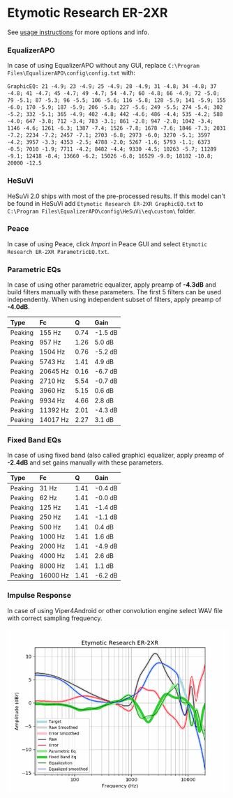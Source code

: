 # Etymotic Research ER-2XR
See [usage instructions](https://github.com/jaakkopasanen/AutoEq#usage) for more options and info.

### EqualizerAPO
In case of using EqualizerAPO without any GUI, replace `C:\Program Files\EqualizerAPO\config\config.txt`
with:
```
GraphicEQ: 21 -4.9; 23 -4.9; 25 -4.9; 28 -4.9; 31 -4.8; 34 -4.8; 37 -4.8; 41 -4.7; 45 -4.7; 49 -4.7; 54 -4.7; 60 -4.8; 66 -4.9; 72 -5.0; 79 -5.1; 87 -5.3; 96 -5.5; 106 -5.6; 116 -5.8; 128 -5.9; 141 -5.9; 155 -6.0; 170 -5.9; 187 -5.9; 206 -5.8; 227 -5.6; 249 -5.5; 274 -5.4; 302 -5.2; 332 -5.1; 365 -4.9; 402 -4.8; 442 -4.6; 486 -4.4; 535 -4.2; 588 -4.0; 647 -3.8; 712 -3.4; 783 -3.1; 861 -2.8; 947 -2.8; 1042 -3.4; 1146 -4.6; 1261 -6.3; 1387 -7.4; 1526 -7.8; 1678 -7.6; 1846 -7.3; 2031 -7.2; 2234 -7.2; 2457 -7.1; 2703 -6.8; 2973 -6.0; 3270 -5.1; 3597 -4.2; 3957 -3.3; 4353 -2.5; 4788 -2.0; 5267 -1.6; 5793 -1.1; 6373 -0.5; 7010 -1.9; 7711 -4.2; 8482 -4.4; 9330 -4.5; 10263 -5.7; 11289 -9.1; 12418 -8.4; 13660 -6.2; 15026 -6.8; 16529 -9.0; 18182 -10.8; 20000 -12.5
```

### HeSuVi
HeSuVi 2.0 ships with most of the pre-processed results. If this model can't be found in HeSuVi add
`Etymotic Research ER-2XR GraphicEQ.txt` to `C:\Program Files\EqualizerAPO\config\HeSuVi\eq\custom\` folder.

### Peace
In case of using Peace, click *Import* in Peace GUI and select `Etymotic Research ER-2XR ParametricEQ.txt`.

### Parametric EQs
In case of using other parametric equalizer, apply preamp of **-4.3dB** and build filters manually
with these parameters. The first 5 filters can be used independently.
When using independent subset of filters, apply preamp of **-4.0dB**.

| Type    | Fc       |    Q | Gain    |
|:--------|:---------|:-----|:--------|
| Peaking | 155 Hz   | 0.74 | -1.5 dB |
| Peaking | 957 Hz   | 1.26 | 5.0 dB  |
| Peaking | 1504 Hz  | 0.76 | -5.2 dB |
| Peaking | 5743 Hz  | 1.41 | 4.9 dB  |
| Peaking | 20645 Hz | 0.16 | -6.7 dB |
| Peaking | 2710 Hz  | 5.54 | -0.7 dB |
| Peaking | 3960 Hz  | 5.15 | 0.6 dB  |
| Peaking | 9934 Hz  | 4.66 | 2.8 dB  |
| Peaking | 11392 Hz | 2.01 | -4.3 dB |
| Peaking | 14017 Hz | 2.27 | 3.1 dB  |

### Fixed Band EQs
In case of using fixed band (also called graphic) equalizer, apply preamp of **-2.4dB** and set
gains manually with these parameters.

| Type    | Fc       |    Q | Gain    |
|:--------|:---------|:-----|:--------|
| Peaking | 31 Hz    | 1.41 | -0.4 dB |
| Peaking | 62 Hz    | 1.41 | -0.0 dB |
| Peaking | 125 Hz   | 1.41 | -1.4 dB |
| Peaking | 250 Hz   | 1.41 | -1.1 dB |
| Peaking | 500 Hz   | 1.41 | 0.4 dB  |
| Peaking | 1000 Hz  | 1.41 | 1.6 dB  |
| Peaking | 2000 Hz  | 1.41 | -4.9 dB |
| Peaking | 4000 Hz  | 1.41 | 2.6 dB  |
| Peaking | 8000 Hz  | 1.41 | 1.1 dB  |
| Peaking | 16000 Hz | 1.41 | -6.2 dB |

### Impulse Response
In case of using Viper4Android or other convolution engine select WAV file with correct sampling frequency.

![](https://raw.githubusercontent.com/jaakkopasanen/AutoEq/master/results/oratory1990/usound/Etymotic%20Research%20ER-2XR/Etymotic%20Research%20ER-2XR.png)